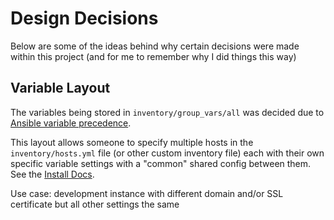 # Design Decisions

Below are some of the ideas behind why certain decisions were made within this project (and for me to remember why I did things this way)

## Variable Layout

The variables being stored in `inventory/group_vars/all` was decided due to [Ansible variable precedence](https://docs.ansible.com/ansible/latest/playbook_guide/playbooks_variables.html#variable-precedence-where-should-i-put-a-variable).

This layout allows someone to specify multiple hosts in the `inventory/hosts.yml` file (or other custom inventory file) each with their own specific variable settings with a "common" shared config between them. See the [Install Docs](getting-started/install.md#remote-host).

Use case: development instance with different domain and/or SSL certificate but all other settings the same
